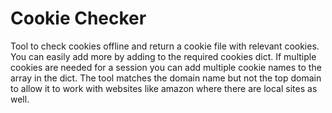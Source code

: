 # Cookie Checker

Tool to check cookies offline and return a cookie file with relevant cookies. You can easily add more by adding to the required cookies dict. 
If multiple cookies are needed for a session you can add multiple cookie names to the array in the dict. The tool matches the domain name but not the top domain to allow it to work with websites like amazon where there are local sites as well.
